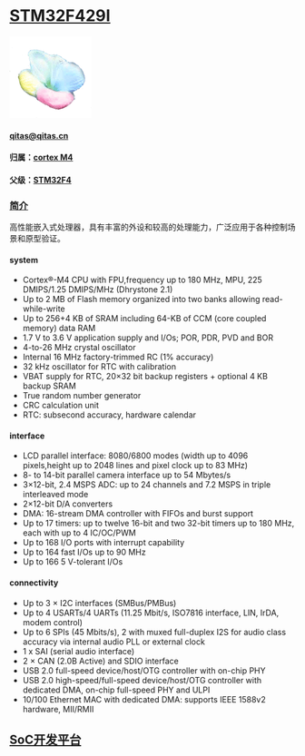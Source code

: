 ﻿# [STM32F429I](https://github.com/sochub/STM32F429I) 
[![sites](SoC/SoC.png)](http://www.qitas.cn) 
####  qitas@qitas.cn
#### 归属：[cortex M4](https://github.com/sochub/CM4) 
#### 父级：[STM32F4](https://github.com/sochub/STM32) 

### [简介](https://github.com/sochub/STM32F429I/wiki)

高性能嵌入式处理器，具有丰富的外设和较高的处理能力，广泛应用于各种控制场景和原型验证。

#### system

* Cortex®-M4 CPU with FPU,frequency up to 180 MHz, MPU, 225 DMIPS/1.25 DMIPS/MHz (Dhrystone 2.1)
* Up to 2 MB of Flash memory organized into two banks allowing read-while-write
* Up to 256+4 KB of SRAM including 64-KB of CCM (core coupled memory) data RAM
* 1.7 V to 3.6 V application supply and I/Os; POR, PDR, PVD and BOR
* 4-to-26 MHz crystal oscillator
* Internal 16 MHz factory-trimmed RC (1% accuracy)
* 32 kHz oscillator for RTC with calibration
* VBAT supply for RTC, 20×32 bit backup registers + optional 4 KB backup SRAM
* True random number generator
* CRC calculation unit
* RTC: subsecond accuracy, hardware calendar


#### interface

* LCD parallel interface: 8080/6800 modes (width up to 4096 pixels,height up to 2048 lines and pixel clock up to 83 MHz)
* 8- to 14-bit parallel camera interface up to 54 Mbytes/s
* 3×12-bit, 2.4 MSPS ADC: up to 24 channels and 7.2 MSPS in triple interleaved mode
* 2×12-bit D/A converters
* DMA: 16-stream DMA controller with FIFOs and burst support
* Up to 17 timers: up to twelve 16-bit and two 32-bit timers up to 180 MHz, each with up to 4 IC/OC/PWM
* Up to 168 I/O ports with interrupt capability
* Up to 164 fast I/Os up to 90 MHz
* Up to 166 5 V-tolerant I/Os

#### connectivity

* Up to 3 × I2C interfaces (SMBus/PMBus)
* Up to 4 USARTs/4 UARTs (11.25 Mbit/s, ISO7816 interface, LIN, IrDA, modem control)
* Up to 6 SPIs (45 Mbits/s), 2 with muxed full-duplex I2S for audio class accuracy via internal audio PLL or external clock
* 1 x SAI (serial audio interface)
* 2 × CAN (2.0B Active) and SDIO interface
* USB 2.0 full-speed device/host/OTG controller with on-chip PHY
* USB 2.0 high-speed/full-speed device/host/OTG controller with dedicated DMA, on-chip full-speed PHY and ULPI
* 10/100 Ethernet MAC with dedicated DMA: supports IEEE 1588v2 hardware, MII/RMII



##  [SoC开发平台](http://www.qitas.cn)  


